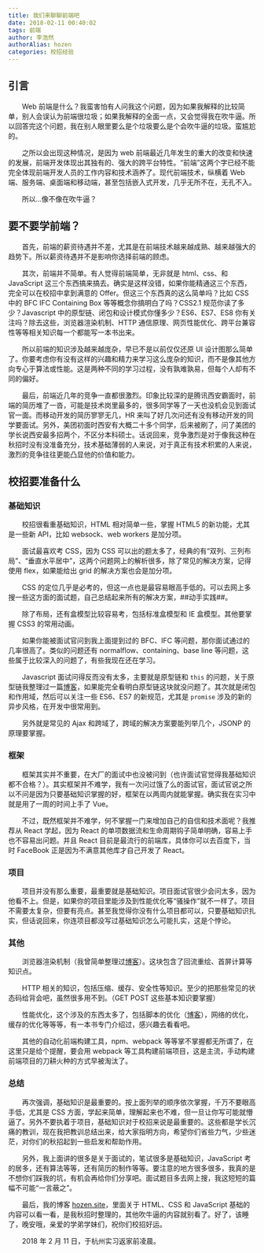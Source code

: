 ```yaml
---
title: 我们来聊聊前端吧
date: 2018-02-11 00:40:02
tags: 前端
author: 李浩然
authorAlias: hozen
categories: 校招经验
---
```

## 引言

&emsp;&emsp;Web 前端是什么？我蛮害怕有人问我这个问题，因为如果我解释的比较简单，别人会误认为前端很垃圾；如果我解释的全面一点，又会觉得我在吹牛逼。所以回答完这个问题，我在别人眼里要么是个垃圾要么是个会吹牛逼的垃圾。蛮尴尬的。

&emsp;&emsp;之所以会出现这种情况，是因为 web 前端最近几年发生的重大的改变和快速的发展，前端开发体现出其独有的、强大的跨平台特性。“前端”这两个字已经不能完全体现前端开发人员的工作内容和技术涵养了。现代前端技术，纵横着 Web 端、服务端、桌面端和移动端，甚至包括嵌入式开发，几乎无所不在，无孔不入。
 
&emsp;&emsp;所以...像不像在吹牛逼？

## 要不要学前端？
&emsp;&emsp;首先，前端的薪资待遇并不差，尤其是在前端技术越来越成熟、越来越强大的趋势下。所以薪资待遇并不是影响你选择前端的顾虑。
 
&emsp;&emsp;其次，前端并不简单。有人觉得前端简单，无非就是 html、css、和 JavaScript 这三个东西搞来搞去。确实是这样没错，如果你能精通这三个东西，完全可以在校招中拿到满意的 Offer。但这三个东西真的这么简单吗？比如 CSS 中的 BFC IFC Containing Box 等等概念你搞明白了吗？CSS2.1 规范你读了多少？Javascript 中的原型链、闭包和设计模式你懂多少？ES6、ES7、ES8 你有关注吗？除去这些，浏览器渲染机制、HTTP 通信原理、网页性能优化、跨平台兼容性等等相关知识每一个都能写一本书出来。
 
&emsp;&emsp;所以前端的知识涉及越来越庞杂，早已不是以前仅仅还原 UI 设计图那么简单了。你要考虑你有没有这样的兴趣和精力来学习这么庞杂的知识，而不是像其他方向专心于算法或性能。这是两种不同的学习过程，没有孰难孰易，但每个人却有不同的偏好。

&emsp;&emsp;最后，前端近几年的竞争一直都很激烈。印象比较深的是腾讯西安霸面时，前端的简历堆了一沓，可能是技术岗里最多的，很多同学等了一天也没机会见到面试官一面。而移动开发的简历寥寥无几，HR 来叫了好几次问还有没有移动开发的同学要面试。另外，美团初面时西安有大概二十多个同学，后来被刷了，问了美团的学长说西安最多招两个，不区分本科硕士。话说回来，竞争激烈是对于像我这种在秋招时没有没准备充分，技术基础薄弱的人来说，对于真正有技术积累的人来说，激烈的竞争往往更能凸显他的价值和能力。

## 校招要准备什么
### 基础知识
&emsp;&emsp;校招很看重基础知识，HTML 相对简单一些，掌握 HTML5 的新功能，尤其是一些新 API，比如 websock、web workers 是加分项。
 
&emsp;&emsp;面试最喜欢考 CSS，因为 CSS 可以出的题太多了，经典的有“双列、三列布局”、“垂直水平居中”，这两个问题网上的解析很多，除了常见的解决方案，记得使用 flex，如果能给出 grid 的解决方案也会是加分项。
 
&emsp;&emsp;CSS 的定位几乎是必考的，但这一点也是最容易眼高手低的。可以去网上多搜一些这方面的面试题，自己总结起来所有的解决方案，##动手实践##。

&emsp;&emsp;除了布局，还有盒模型比较容易考，包括标准盒模型和 IE 盒模型。其他要掌握 CSS3 的常用动画。

&emsp;&emsp;如果你能被面试官问到我上面提到过的 BFC、IFC 等问题，那你面试通过的几率很高了。类似的问题还有 normalflow、containing、base line 等问题，这些属于比较深入的问题了，有些我现在还在学习。

&emsp;&emsp;Javascript 面试问得反而没有太多，主要就是原型链和 `this` 的问题，关于原型链我整理过一篇[博客](http://www.hozen.site/ecmascript/js_proto.html)，如果能完全看明白原型链这块就没问题了。其次就是闭包和作用域，然后可以关注一些 ES6、ES7 的新规范，尤其是 `promise` 涉及的新的异步风格，在开发中很常用到。

&emsp;&emsp;另外就是常见的 Ajax 和跨域了，跨域的解决方案要能列举几个，JSONP 的原理要掌握。

### 框架
&emsp;&emsp;框架其实并不重要，在大厂的面试中也没被问到（也许面试官觉得我基础知识都不合格？）。其实框架并不难学，我有一次问过饿了么的面试官，面试官说之所以不问是因为只要基础知识掌握的好，框架在以两周内就能掌握。确实我在实习中就是用了一周的时间上手了 Vue。

&emsp;&emsp;不过，既然框架并不难学，何不掌握一门来增加自己的自信和技术面呢？我推荐从 React 学起，因为 React 的单项数据流和生命周期钩子简单明确，容易上手也不容易出问题。并且 React 目前是最流行的前端库，具体你可以去百度下，当时 FaceBook 正是因为不满意其他库才自己开发了 React。

### 项目
&emsp;&emsp;项目并没有那么重要，最重要就是基础知识。项目面试官很少会问太多，因为他看不上。但是，如果你的项目里能涉及到性能优化等“骚操作”就不一样了。项目不需要太复杂，但要有亮点。甚至我觉得你没有什么项目都可以，只要基础知识扎实，但话说回来，你连项目都没写过基础知识怎么可能扎实，这是个悖论。

### 其他
&emsp;&emsp;浏览器渲染机制（我曾简单整理过[博客](http://www.hozen.site/layout/page_load.html)）。这块包含了回流重绘、首屏计算等知识点。

&emsp;&emsp;HTTP 相关的知识，包括压缩、缓存、安全性等知识。至少的把那些常见的状态码给背会吧，虽然很多用不到。（GET POST 这些基本知识要掌握）

&emsp;&emsp;性能优化，这个涉及的东西太多了，包括脚本的优化（[博客](http://www.hozen.site/clientjs/web_optimize.html)），网络的优化，缓存的优化等等等，有一本书专门介绍过，感兴趣去看看吧。
 
&emsp;&emsp;其他的自动化前端构建工具，npm、webpack 等等掌不掌握都无所谓了，在这里只是给个提醒，要会用 webpack 等工具构建前端项目，这是主流，手动构建前端项目的刀耕火种的方式早被淘汰了。

### 总结
&emsp;&emsp;再次强调，基础知识是最重要的。按上面列举的顺序依次掌握，千万不要眼高手低，尤其是 CSS 方面，学起来简单，理解起来也不难，但一旦让你写可能就懵逼了。另外不要执着于项目，基础知识对于校招来说是最重要的。这些都是学长沉痛的教训，现在我把教训总结出来，给大家指明方向，希望你们省些力气，少些迷茫，对你们的秋招起到一些启发和帮助作用。

&emsp;&emsp;另外，我上面讲的很多是关于面试的，笔试很多是基础知识，JavaScript 考的居多，还有算法等等，还有简历的制作等等。要注意的地方很多很多，我真的是不想你们踩我的坑，有机会再给你们分享吧。面试题目多去网上搜，我这短短的篇幅不可能“一言蔽之”。

&emsp;&emsp;最后，我的博客 [hozen.site](http://www.hozen.site)，里面关于 HTML、CSS 和 JavaScript 基础的内容可以看一看，是我秋招时整理的，其他吹牛逼的内容就别看了。好了，该睡了，晚安哦，亲爱的学弟学妹们，祝你们校招好运。

&emsp;&emsp;2018 年 2 月 11 日，于杭州实习返家前凌晨。